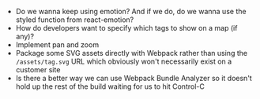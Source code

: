 * Do we wanna keep using emotion? And if we do, do we wanna use the styled
  function from react-emotion?
* How do developers want to specify which tags to show on a map (if any)?
* Implement pan and zoom
* Package some SVG assets directly with Webpack rather than using the
  `/assets/tag.svg` URL which obviously won't necessarily exist on a customer
  site
* Is there a better way we can use Webpack Bundle Analyzer so it doesn't hold up
  the rest of the build waiting for us to hit Control-C
